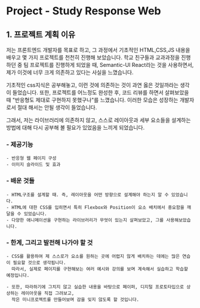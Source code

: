 Project - Study Response Web
======================

## 1. 프로젝트 계획 이유
 저는 프론트엔드 개발자를 목표로 하고, 그 과정에서 기초적인 HTML,CSS,JS 내용을 배우고 몇 가지 프로젝트를 천천히 진행해 보았습니다. 
 학교 친구들과 교과과정을 진행하던 중 팀 프로젝트를 진행하게 되었을 때, Semantic-UI React라는 것을 사용하면서, 제가 이것에 너무 크게 의존하고 있다는 사실을 느꼈습니다.

 기초적인 css지식은 공부해놓고, 이런 것에 의존하는 것이 과연 옳은 것일까라는 생각이 들었습니다. 또한, 프로젝트를 어느정도 완성한 후, 코드 리뷰를 하면서 살펴보았을 때 "반응형도 제대로 구현하지 못했구나"를 느꼈습니다. 이러한 모습은 성장하는 개발자로서 절대 해서는 안될 생각이 들었습니다. 

 그래서, 저는 라이브러리에 의존하지 않고, 스스로 레이아웃과 세부 요소들을 설계하는 방법에 대해 다시 공부해 볼 필요가 있었음을 느끼게 되었습니다.
   

### - 제공기능
	- 반응형 웹 페이지 구성
    - 이미지 슬라이드 및 효과


### - 배운 것들
	- HTML구조를 설계할 때. 즉, 레이아웃을 어떤 방향으로 설계해야 하는지 알 수 있었습니다.
	- HTML에 대한 CSS를 입히면서 특히 Flexbox와 Position이 요소 배치에서 중요함을 깨달을 수 있었습니다.
	- 다양한 애니메이션을 구현하는 라이브러리가 무엇이 있는지 살펴보았고, 그를 사용해보았습니다.
	
### - 한계, 그리고 발전해 나가야 할 것
	- CSS를 활용하여 제 스스로가 요소를 원하는 곳에 어렵지 않게 배치하는 데에는 많은 연습이 필요할 것으로 생각됩니다. 
      따라서, 실제로 페이지를 구현해보는 여러 예시와 강의를 보며 계속해서 실습하고 학습할 예정입니다.
    
    - 또한, 따라하기에 그치지 않고 실습한 내용을 바탕으로 페이퍼, 디지털 프로토타입으로 상상하는 레이아웃을 직접 그려보고,
      작은 미니프로젝트를 만들어보며 감을 잊지 않도록 할 것입니다. 
